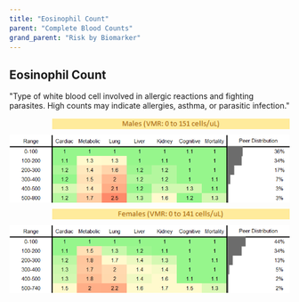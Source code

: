 ```yaml
---
title: "Eosinophil Count"
parent: "Complete Blood Counts"
grand_parent: "Risk by Biomarker"
---
```



## Eosinophil Count


"Type of white blood cell involved in allergic reactions and fighting parasites. High counts may indicate allergies, asthma, or parasitic infection."

<div style="display: flex; flex-direction: column; gap: 10px;">

  <img src="/assets/images/vmrbiomarker_eosinophils__male.png" alt="Eosinophil Count VMR Male" style="margin-left: 15%">
  <img src="/assets/images/rr_eosinophils__male.png" alt="Eosinophil Count RR Male">

  <img src="/assets/images/vmrbiomarker_eosinophils__female.png" alt="Eosinophil Count VMR Female" style="margin-left: 15%; ">
  <img src="/assets/images/rr_eosinophils__female.png" alt="Eosinophil Count RR Female">

</div>



